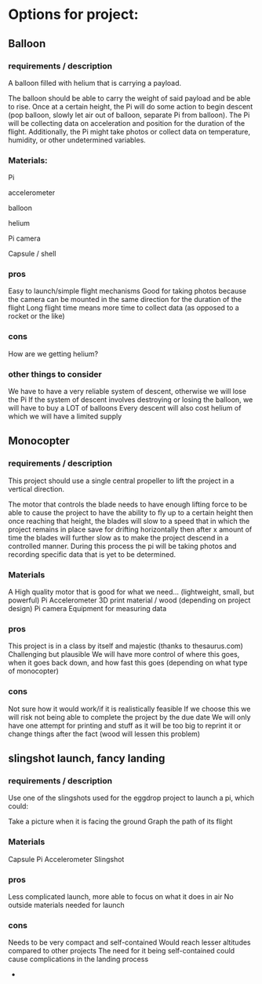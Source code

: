 
# Options for project:

## Balloon

### requirements / description

A balloon filled with helium that is carrying a payload.

The balloon should be able to carry the weight of said payload and be able to rise. Once at a certain height, the Pi will do some action to begin descent (pop balloon, slowly let air out of balloon, separate Pi from balloon). The Pi will be collecting data on acceleration and position for the duration of the flight. Additionally, the Pi might take photos or collect data on temperature, humidity, or other undetermined variables. 

### Materials:

Pi

accelerometer

balloon

helium

Pi camera

Capsule / shell


### pros
Easy to launch/simple flight mechanisms
Good for taking photos because the camera can be mounted in the same direction for the duration of the flight
Long flight time means more time to collect data (as opposed to a rocket or the like)

### cons
How are we getting helium?

### other things to consider
We have to have a very reliable system of descent, otherwise we will lose the Pi
If the system of descent involves destroying or losing the balloon, we will have to buy a LOT of balloons
Every descent will also cost helium of which we will have a limited supply

## Monocopter

### requirements / description

This project should use a single central propeller to lift the project in a vertical direction. 

The motor that controls the blade needs to have enough lifting force to be able to cause the project to have the ability to fly up to a certain height then once reaching that height, the blades will slow to a speed that in which the project remains in place save for drifting horizontally then after x amount of time the blades will further slow as to make the project descend in a controlled manner. During this process the pi will be taking photos and recording specific data that is yet to be determined.

### Materials
A High quality motor that is good for what we need… (lightweight, small, but powerful)
Pi
Accelerometer 
3D print material / wood (depending on project design)
Pi camera
Equipment for measuring data


### pros
This project is in a class by itself and majestic (thanks to thesaurus.com)
Challenging but plausible
We will have more control of where this goes, when it goes back down, and how fast this goes (depending on what type of monocopter) 
### cons
Not sure how it would work/if it is realistically feasible
If we choose this we will risk not being able to complete the project by the due date
We will only have one attempt for printing and stuff as it will be too big to reprint it or change things after the fact (wood will lessen this problem)
 
## slingshot launch, fancy landing

### requirements / description

Use one of the slingshots used for the eggdrop project to launch a pi, which could:

Take a picture when it is facing the ground
Graph the path of its flight

### Materials

Capsule
Pi
Accelerometer
Slingshot 

### pros

Less complicated launch, more able to focus on what it does in air
No outside materials needed for launch

### cons

Needs to be very compact and self-contained
Would reach lesser altitudes compared to other projects
The need for it being self-contained could cause complications in the landing process

-
